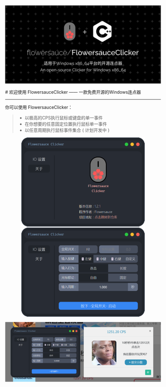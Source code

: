 <p align="center">
  <img src="assets/repository header image.png" alt="头图" style="width: 800px;">
</p>  
# 欢迎使用 FlowersauceClicker —— 一款免费开源的Windows连点器


------

你可以使用 FlowersauceClicker：

> * 以极高的CPS执行鼠标或键盘的单一事件
> * 在你想要的任意固定位置执行鼠标单一事件
> * 以任意周期执行鼠标事件集合 ( 计划开发中 )


<p align="center">
  <img src="assets/application preview A.png" alt="应用页面" style="width: 400px;"> 
  <img src="assets/application preview B.png" alt="关于页面" style="width: 400px;">
</p> 




![PAGE3](assets/test.png)

